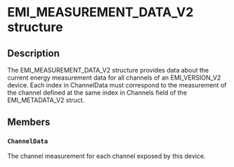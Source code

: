 # EMI_MEASUREMENT_DATA_V2 structure

## Description

The EMI_MEASUREMENT_DATA_V2 structure provides data about the current energy
measurement data for all channels of an EMI_VERSION_V2 device. Each index in
ChannelData must correspond to the measurement of the channel defined at the
same index in Channels field of the EMI_METADATA_V2 struct.

## Members

### `ChannelData`

The channel measurement for each channel exposed by this device.